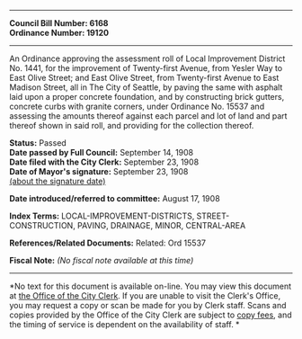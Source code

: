 * * * * *  
  
**Council Bill Number: [](#h0)[](#h2)6168**   
**Ordinance Number: 19120**  
  
* * * * *  
  
An Ordinance approving the assessment roll of Local Improvement District No. 1441, for the improvement of Twenty-first Avenue, from Yesler Way to East Olive Street; and East Olive Street, from Twenty-first Avenue to East Madison Street, all in The City of Seattle, by paving the same with asphalt laid upon a proper concrete foundation, and by constructing brick gutters, concrete curbs with granite corners, under Ordinance No. 15537 and assessing the amounts thereof against each parcel and lot of land and part thereof shown in said roll, and providing for the collection thereof.  
  
**Status:** Passed   
**Date passed by Full Council:** September 14, 1908   
**Date filed with the City Clerk:** September 23, 1908   
**Date of Mayor's signature:** September 23, 1908   
[(about the signature date)](/~public/approvaldate.htm)   
  
  
**Date introduced/referred to committee:** August 17, 1908   
  
**Index Terms:** LOCAL-IMPROVEMENT-DISTRICTS, STREET-CONSTRUCTION, PAVING, DRAINAGE, MINOR, CENTRAL-AREA  
  
**References/Related Documents:** Related: Ord 15537  
  
**Fiscal Note:** *(No fiscal note available at this time)*  
  
* * * * *  
  
*No text for this document is available on-line. You may view this document at [the Office of the City Clerk](http://www.seattle.gov/leg/clerk/contactUs.htm). If you are unable to visit the Clerk's Office, you may request a copy or scan be made for you by Clerk staff. Scans and copies provided by the Office of the City Clerk are subject to [copy fees](http://clerk.seattle.gov/~public/clerkfees.htm), and the timing of service is dependent on the availability of staff. *  
  
  
